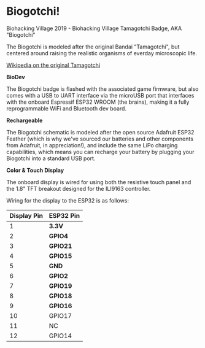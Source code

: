 # Biogotchi!
Biohacking Village 2019 - Biohacking Village Tamagotchi Badge, AKA "Biogotchi"

The Biogotchi is modeled after the original Bandai "Tamagotchi", but centered around raising the realistic organisms of everday microscopic life. 

[Wikipedia on the original Tamagotchi](https://en.wikipedia.org/wiki/Tamagotchi)

**BioDev**

The Biogotchi badge is flashed with the associated game firmware, but also comes with a USB to UART interface via the microUSB port that interfaces with the onboard Espressif ESP32 WROOM (the brains), making it a fully reprogrammable WiFi and Bluetooth dev board. 

**Rechargeable**

The Biogotchi schematic is modeled after the open source Adafruit ESP32 Feather (which is why we've sourced our batteries and other components from Adafruit, in appreciation!), and include the same LiPo charging capabilities, which means you can recharge your battery by plugging your Biogotchi into a standard USB port. 


**Color & Touch Display**

The onboard display is wired for using both the resistive touch panel and the 1.8" TFT breakout designed for the ILI9163 controller. 

Wiring for the display to the ESP32 is as follows:

| Display Pin | ESP32 Pin |
| ---------- | ---------- |
| 1 | **3.3V** |
| 2 | **GPIO4** |
| 3 | **GPIO21** |
| 4 | **GPIO15** |
| 5 | **GND** |
| 6 | **GPIO2** |
| 7 | **GPIO19** |
| 8 | **GPIO18** |
| 9 | **GPIO16** |
| 10 | GPIO17 |
| 11 | NC |
| 12 | GPIO14 |
